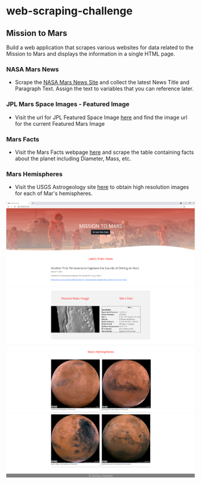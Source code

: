 # web-scraping-challenge
## Mission to Mars

Build a web application that scrapes various websites for data related to the Mission to Mars and displays the information in a single HTML page. 

### NASA Mars News

* Scrape the [NASA Mars News Site](https://mars.nasa.gov/news/) and collect the latest News Title and Paragraph Text. Assign the text to variables that you can reference later.

### JPL Mars Space Images - Featured Image

* Visit the url for JPL Featured Space Image [here](https://data-class-jpl-space.s3.amazonaws.com/JPL_Space/index.html) and find the image url for the current Featured Mars Image

### Mars Facts

* Visit the Mars Facts webpage [here](https://space-facts.com/mars/) and  scrape the table containing facts about the planet including Diameter, Mass, etc.

### Mars Hemispheres

* Visit the USGS Astrogeology site [here](https://astrogeology.usgs.gov/search/results?q=hemisphere+enhanced&k1=target&v1=Mars) to obtain high resolution images for each of Mar's hemispheres.

![screenshot1](screenshots/webiamge1.png)
![screenshot2](screenshots/webiamge2.png)
![screenshot3](screenshots/webiamge3.png)
![screenshot4](screenshots/webiamge4.png)
